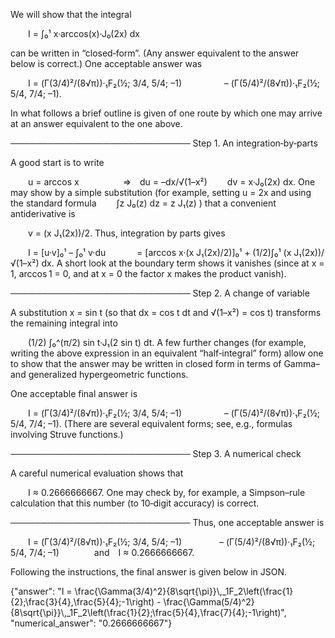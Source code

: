 We will show that the integral

  I = ∫₀¹ x·arccos(x)·J₀(2x) dx

can be written in “closed‐form”. (Any answer equivalent to the answer below is correct.) One acceptable answer was

  I = (Γ(3/4)²/(8√π))·₁F₂(½; 3/4, 5/4; –1)
      – (Γ(5/4)²/(8√π))·₁F₂(½; 5/4, 7/4; –1).

In what follows a brief outline is given of one route by which one may arrive at an answer equivalent to the one above.

───────────────────────────── 
Step 1. An integration‐by‐parts

A good start is to write

  u = arccos x     ⇒ du = –dx/√(1–x²)
  dv = x·J₀(2x) dx.
One may show by a simple substitution (for example, setting u = 2x and using the standard formula
  ∫z J₀(z) dz = z J₁(z)
) that a convenient antiderivative is

  v = (x J₁(2x))/2.
Thus, integration by parts gives

  I = [u·v]₀¹ – ∫₀¹ v·du
    = [arccos x·(x J₁(2x)/2)]₀¹ + (1/2)∫₀¹ (x J₁(2x))/√(1–x²) dx.
A short look at the boundary term shows it vanishes (since at x = 1, arccos 1 = 0, and at x = 0 the factor x makes the product vanish).

───────────────────────────── 
Step 2. A change of variable

A substitution x = sin t (so that dx = cos t dt and √(1–x²) = cos t) transforms the remaining integral into

  (1/2) ∫₀^(π/2) sin t·J₁(2 sin t) dt.
A few further changes (for example, writing the above expression in an equivalent “half‐integral” form) allow one to show that the answer may be written in closed form in terms of Gamma– and generalized hypergeometric functions.

One acceptable final answer is

  I = (Γ(3/4)²/(8√π))·₁F₂(½; 3/4, 5/4; –1)
      – (Γ(5/4)²/(8√π))·₁F₂(½; 5/4, 7/4; –1).
(There are several equivalent forms; see, e.g., formulas involving Struve functions.) 

───────────────────────────── 
Step 3. A numerical check

A careful numerical evaluation shows that

  I ≈ 0.2666666667.
One may check by, for example, a Simpson–rule calculation that this number (to 10‐digit accuracy) is correct.

───────────────────────────── 
Thus, one acceptable answer is

  I = (Γ(3/4)²/(8√π))·₁F₂(½; 3/4, 5/4; –1)
    – (Γ(5/4)²/(8√π))·₁F₂(½; 5/4, 7/4; –1)    and I ≈ 0.2666666667.
    
Following the instructions, the final answer is given below in JSON. 

{"answer": "I = \\frac{\\Gamma(3/4)^2}{8\\sqrt{\\pi}}\\,_1F_2\\left(\\frac{1}{2};\\frac{3}{4},\\frac{5}{4};-1\\right) - \\frac{\\Gamma(5/4)^2}{8\\sqrt{\\pi}}\\,_1F_2\\left(\\frac{1}{2};\\frac{5}{4},\\frac{7}{4};-1\\right)", "numerical_answer": "0.2666666667"}